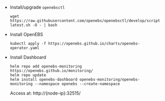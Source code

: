 - Install/upgrade `openebsctl`
  ```
  wget https://raw.githubusercontent.com/openebs/openebsctl/develop/scripts/install-latest.sh -O - | bash
  ```

- Install OpenEBS
  ```
  kubectl apply -f https://openebs.github.io/charts/openebs-operator.yaml
  ```

- Install Dashboard
  ```
  helm repo add openebs-monitoring https://openebs.github.io/monitoring/
  helm repo update
  helm install openebs-dashboard openebs-monitoring/openebs-monitoring --namespace openebs --create-namespace
  ```

  Access at: http://{node-ip}:32515/

  

  
